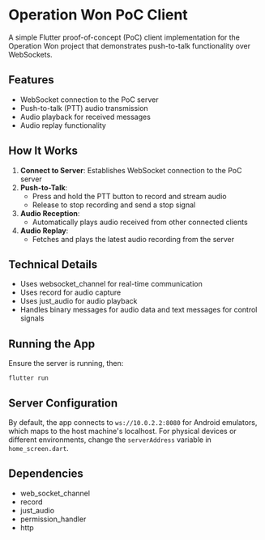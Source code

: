 # Operation Won PoC Client

A simple Flutter proof-of-concept (PoC) client implementation for the Operation Won project that demonstrates push-to-talk functionality over WebSockets.

## Features

- WebSocket connection to the PoC server
- Push-to-talk (PTT) audio transmission
- Audio playback for received messages
- Audio replay functionality

## How It Works

1. **Connect to Server**: Establishes WebSocket connection to the PoC server
2. **Push-to-Talk**: 
   - Press and hold the PTT button to record and stream audio
   - Release to stop recording and send a stop signal
3. **Audio Reception**:
   - Automatically plays audio received from other connected clients
4. **Audio Replay**:
   - Fetches and plays the latest audio recording from the server

## Technical Details

- Uses websocket_channel for real-time communication
- Uses record for audio capture
- Uses just_audio for audio playback
- Handles binary messages for audio data and text messages for control signals

## Running the App

Ensure the server is running, then:

```
flutter run
```

## Server Configuration

By default, the app connects to `ws://10.0.2.2:8080` for Android emulators, which maps to the host machine's localhost. For physical devices or different environments, change the `serverAddress` variable in `home_screen.dart`.

## Dependencies

- web_socket_channel
- record
- just_audio
- permission_handler
- http
